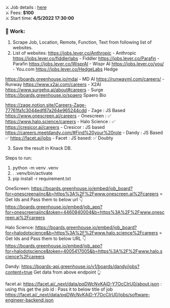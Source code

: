 ⚔️ Job details : [here](https://www.upwork.com/jobs/~01be6b8b3fd3f2e740)<br>
⚔️ Fees: **$100**<br>
⚔️ Start time: **4/5/2022 17:30:00**<br>

### 📝 Work:
1. Scrape Job, Location, Remote, Function, Text from following list of websites.
2. List of websites: 
https://jobs.lever.co/Anthropic - Anthropic
https://jobs.lever.co/fiddlerlabs - Fiddler
https://jobs.lever.co/Parafin - Parafin
https://jobs.lever.co/WisprAI - Wispr AI
https://jobs.lever.co/you/ - You.com
https://jobs.lever.co/HedgeLabs	Hedge 

https://boards.greenhouse.io/mdai - MD AI
https://runwayml.com/careers/ - Runway
https://www.x2ai.com/careers - X2AI
https://www.surgehq.ai/about#careers - Surge
https://boards.greenhouse.io/spaero	Spaero Bio

https://zage.notion.site/Careers-Zage-77761fa1c3044edf87a264e965244cdd - Zage : JS Based 
https://www.onescreen.ai/careers - Onescreen : ✅
https://www.halo.science/careers - Halo Science : ✅
https://cresicor.ai/careers - Cresicor : JS based
https://careers.meetdandy.com/#Find%20your%20role - Dandy : JS Based ✅
https://facet.ai/jobs - Facet : JS based: ✅ Doubty 

3. Save the result in Knack DB.


Steps to run:
1. python -m venv .venv
2. . .venv/bin/activate
3. pip install -r requirement.txt


OneScreen:
https://boards.greenhouse.io/embed/job_board?for=onescreenaiinc&b=https%3A%2F%2Fwww.onescreen.ai%2Fcareers = Get Ids and Pass them to below url 👇
https://boards.greenhouse.io/embed/job_app?for=onescreenaiinc&token=4460840004&b=https%3A%2F%2Fwww.onescreen.ai%2Fcareers


Halo Science:
https://boards.greenhouse.io/embed/job_board?for=halodotscience&b=https%3A%2F%2Fwww.halo.science%2Fcareers = Get Ids and Pass them to below URL 👇
https://boards.greenhouse.io/embed/job_app?for=halodotscience&token=4005417005&b=https%3A%2F%2Fwww.halo.science%2Fcareers

Dandy:
https://boards-api.greenhouse.io/v1/boards/dandy/jobs?content=true
Get data from above endpoint 👆


facet.ai:
https://facet.ai/_next/data/pqDWcNvKAiD-Y7OcCIrU0/about.json : using this get the job id : Pass it to below title of job 
https://facet.ai/_next/data/pqDWcNvKAiD-Y7OcCIrU0/jobs/software-engineer-backend.json